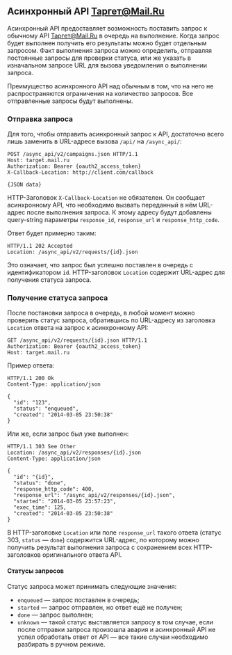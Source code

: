 ## Асинхронный API Таргет@Mail.Ru

Асинхронный API предоставляет возможность поставить запрос к обычному API
Таргет@Mail.Ru в очередь на выполнение. Когда запрос будет выполнен получить
его результаты можно будет отдельным запросом. Факт выполнения запроса можно
определить, отправляя постоянные запросы для проверки статуса, или же указать
в изначальном запросе URL для вызова уведомления о выполнении запроса.

Преимущество асинхронного API над обычным в том, что на него не
распространяются ограничения на количество запросов. Все отправленные запросы
будут выполнены.

### Отправка запроса

Для того, чтобы отправить асинхронный запрос к API, достаточно всего лишь
заменить в URL-адресе вызова `/api/` на `/async_api/`:

    POST /async_api/v2/campaigns.json HTTP/1.1
    Host: target.mail.ru
    Authorization: Bearer {oauth2_access_token}
    X-Callback-Location: http://client.com/callback

    {JSON data}

HTTP-Заголовок `X-Callback-Location` не обязателен. Он сообщает асинхронному
API, что необходимо вызвать переданный в нём URL-адрес после выполнения
запроса. К этому адресу будут добавлены query-string параметры `response_id`,
`response_url` и `response_http_code`.

Ответ будет примерно таким:

    HTTP/1.1 202 Accepted
    Location: /async_api/v2/requests/{id}.json

Это означает, что запрос был успешно поставлен в очередь с идентификатором `id`.
HTTP-заголовок `Location` содержит URL-адрес для получения статуса запроса.

### Получение статуса запроса

После постановки запроса в очередь, в любой момент можно проверить статус
запроса, обратившись по URL-адресу из заголовка `Location` ответа на запрос к
асинхронному API:

    GET /async_api/v2/requests/{id}.json HTTP/1.1
    Authorization: Bearer {oauth2_access_token}
    Host: target.mail.ru

Пример ответа:

    HTTP/1.1 200 Ok
    Content-Type: application/json

    {
      "id": "123",
      "status": "enqueued",
      "created": "2014-03-05 23:50:38"
    }

Или же, если запрос был уже выполнен:

    HTTP/1.1 303 See Other
    Location: /async_api/v2/responses/{id}.json
    Content-Type: application/json

    {
      "id": "{id}",
      "status": "done",
      "response_http_code": 400,
      "response_url": "/async_api/v2/responses/{id}.json",
      "started": "2014-03-05 23:57:23",
      "exec_time": 125,
      "created": "2014-03-05 23:50:38"
    }

В HTTP-заголовке `Location` или поле `response_url` такого ответа (статус 303,
`status` — `done`) содержится URL-адрес, по которому можно получить результат
выполнения запроса с сохранением всех HTTP-заголовков оригинального ответа
API.

#### Статусы запросов

Статус запроса может принимать следующие значения:

* `enqueued` — запрос поставлен в очередь;
* `started` — запрос отправлен, но ответ ещё не получен;
* `done` — запрос выполнен;
* `unknown` — такой статус выставляется запросу в том случае, если после
  отправки запроса произошла авария и асинхронный API не успел обработать ответ
  от API — все такие случаи необходимо разбирать в ручном режиме.
